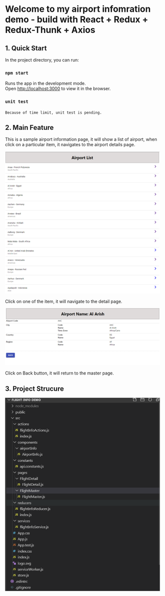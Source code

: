 # Welcome to my airport infomration demo - build with React + Redux + Redux-Thunk + Axios

## 1. Quick Start

In the project directory, you can run:

### `npm start`

Runs the app in the development mode.<br />
Open [http://localhost:3000](http://localhost:3000) to view it in the browser.

### `unit test`

`Because of time limit, unit test is pending.`

## 2. Main Feature

This is a sample airport information page, it will show a list of airport, when click on a particular item, it navigates to the airport details page.

![master page](screenshots/FlightMaster.PNG)

Click on one of the item, it will navigate to the detail page.

![detail page](screenshots/FlightDetail.PNG)

Click on Back button, it will return to the master page.

## 3. Project Strucure

![Project Structure](screenshots/ProjectStructure.PNG)
